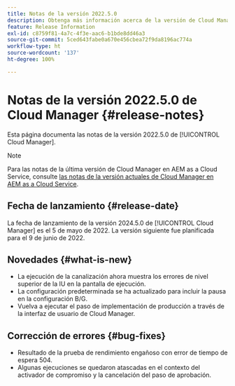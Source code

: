 ```yaml
---
title: Notas de la versión 2022.5.0
description: Obtenga más información acerca de la versión de Cloud Manager 2022.5.0.
feature: Release Information
exl-id: c8759f81-4a7c-4f3e-aac6-b1bde8dd46a3
source-git-commit: 5ced643fabe0a670e456cbea72f9da8196ac774a
workflow-type: ht
source-wordcount: '137'
ht-degree: 100%

---
```


# Notas de la versión 2022.5.0 de Cloud Manager {#release-notes}

Esta página documenta las notas de la versión 2022.5.0 de [!UICONTROL Cloud Manager].

>[!NOTE]
>
>Para las notas de la última versión de Cloud Manager en AEM as a Cloud Service, consulte [las notas de la versión actuales de Cloud Manager en AEM as a Cloud Service](https://experienceleague.adobe.com/es/docs/experience-manager-cloud-service/content/release-notes/cloud-manager/current).

## Fecha de lanzamiento {#release-date}

La fecha de lanzamiento de la versión 2024.5.0 de [!UICONTROL Cloud Manager] es el 5 de mayo de 2022. La versión siguiente fue planificada para el 9 de junio de 2022.

## Novedades {#what-is-new}

* La ejecución de la canalización ahora muestra los errores de nivel superior de la IU en la pantalla de ejecución.
* La configuración predeterminada se ha actualizado para incluir la pausa en la configuración B/G.
* Vuelva a ejecutar el paso de implementación de producción a través de la interfaz de usuario de Cloud Manager.

## Corrección de errores {#bug-fixes}

* Resultado de la prueba de rendimiento engañoso con error de tiempo de espera 504.
* Algunas ejecuciones se quedaron atascadas en el contexto del activador de compromiso y la cancelación del paso de aprobación.

